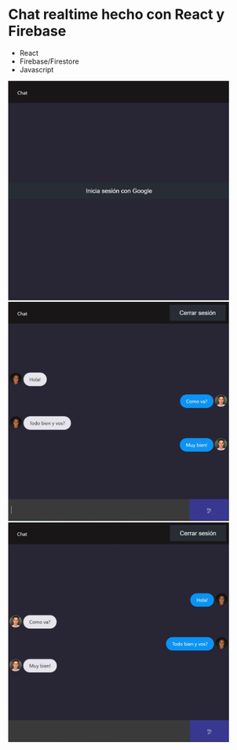 # Chat realtime hecho con React y Firebase

- React
- Firebase/Firestore
- Javascript

<img src="assets/chat-1.JPG" width="450">
<img src="assets/chat-2.JPG" width="450">
<img src="assets/chat-3.JPG" width="450">



